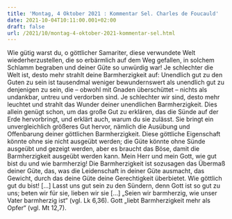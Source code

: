 ```yaml
---
title: 'Montag, 4 Oktober 2021 : Kommentar Sel. Charles de Foucauld'
date: 2021-10-04T10:11:00.001+02:00
draft: false
url: /2021/10/montag-4-oktober-2021-kommentar-sel.html
---
```


Wie gütig warst du, o göttlicher Samariter, diese verwundete Welt wiederherzustellen, die so erbärmlich auf dem Weg gefallen, in solchem Schlamm begraben und deiner Güte so unwürdig war! Je schlechter die Welt ist, desto mehr strahlt deine Barmherzigkeit auf: Unendlich gut zu den Guten zu sein ist tausendmal weniger bewundernswert als unendlich gut zu denjenigen zu sein, die – obwohl mit Gnaden überschüttet – nichts als undankbar, untreu und verdorben sind. Je schlechter wir sind, desto mehr leuchtet und strahlt das Wunder deiner unendlichen Barmherzigkeit. Dies allein genügt schon, um das große Gut zu erklären, das die Sünde auf der Erde hervorbringt, und erklärt auch, warum du sie zulässt. Sie bringt ein unvergleichlich größeres Gut hervor, nämlich die Ausübung und Offenbarung deiner göttlichen Barmherzigkeit. Diese göttliche Eigenschaft könnte ohne sie nicht ausgeübt werden; die Güte könnte ohne Sünde ausgeübt und gezeigt werden, aber es braucht das Böse, damit die Barmherzigkeit ausgeübt werden kann. Mein Herr und mein Gott, wie gut bist du und wie barmherzig! Die Barmherzigkeit ist sozusagen das Übermaß deiner Güte, das, was die Leidenschaft in deiner Güte ausmacht, das Gewicht, durch das deine Güte deine Gerechtigkeit überbietet. Wie göttlich gut du bist! \[…\] Lasst uns gut sein zu den Sündern, denn Gott ist so gut zu uns; beten wir für sie, lieben wir sie \[…\] „Seien wir barmherzig, wie unser Vater barmherzig ist“ (vgl. Lk 6,36). Gott „liebt Barmherzigkeit mehr als Opfer“ (vgl. Mt 12,7).